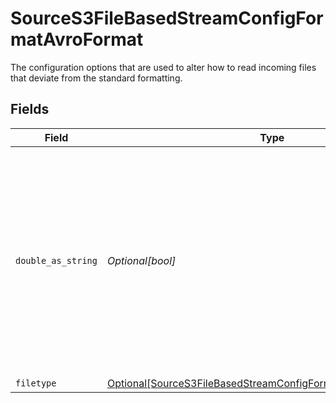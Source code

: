 # SourceS3FileBasedStreamConfigFormatAvroFormat

The configuration options that are used to alter how to read incoming files that deviate from the standard formatting.


## Fields

| Field                                                                                                                                                                                                    | Type                                                                                                                                                                                                     | Required                                                                                                                                                                                                 | Description                                                                                                                                                                                              |
| -------------------------------------------------------------------------------------------------------------------------------------------------------------------------------------------------------- | -------------------------------------------------------------------------------------------------------------------------------------------------------------------------------------------------------- | -------------------------------------------------------------------------------------------------------------------------------------------------------------------------------------------------------- | -------------------------------------------------------------------------------------------------------------------------------------------------------------------------------------------------------- |
| `double_as_string`                                                                                                                                                                                       | *Optional[bool]*                                                                                                                                                                                         | :heavy_minus_sign:                                                                                                                                                                                       | Whether to convert double fields to strings. This is recommended if you have decimal numbers with a high degree of precision because there can be a loss precision when handling floating point numbers. |
| `filetype`                                                                                                                                                                                               | [Optional[SourceS3FileBasedStreamConfigFormatAvroFormatFiletype]](../../models/shared/sources3filebasedstreamconfigformatavroformatfiletype.md)                                                          | :heavy_minus_sign:                                                                                                                                                                                       | N/A                                                                                                                                                                                                      |